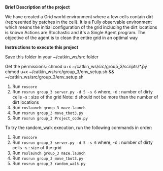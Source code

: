 **Brief Description of the project**

We have created a Grid world environment where a few cells contain dirt (represented by patches in the cell).
It is a Fully observable environment which means the initial configuration of the grid including the dirt locations is known
Actions are Stochastic and it's a Single Agent program.
The objective of the agent is to clean the entire grid in an optimal way

**Instructions to execute this project**

Save this folder in your ~/catkin_ws/src folder

Get the permissions:
chmod u+x ~/catkin_ws/src/group_3/scripts/*.py
chmod u+x ~/catkin_ws/src/group_3/env_setup.sh && ~/catkin_ws/src/group_3/env_setup.sh

1. Run `roscore`
2. Run `rosrun group_3 server.py -d 5 -s 6`
    where,
            -d : number of dirty cells
            -s : size of the grid
Note: d should not be more than the number of dirt locations 
3. Run `roslaunch group_3 maze.launch`
4. Run `rosrun group_3 move_tbot3.py`
5. Run `rosrun group_3 Project_code.py`


To try the random_walk execution, run the following commands in order:
1. Run `roscore`
2. Run `rosrun group_3 server.py -d 5 -s 6`
    where,
            -d : number of dirty cells
            -s : size of the grid
3. Run `roslaunch group_3 maze.launch`
4. Run `rosrun group_3 move_tbot3.py`
5. Run `rosrun group_3 random_walk.py`
